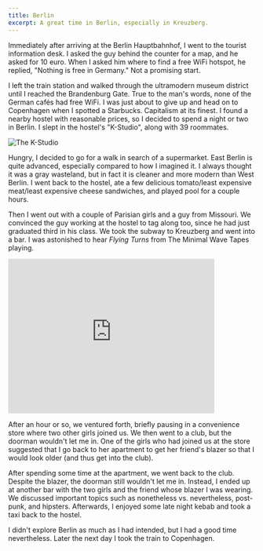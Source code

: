 ```yaml
---
title: Berlin
excerpt: A great time in Berlin, especially in Kreuzberg.
---
```


Immediately after arriving at the Berlin Hauptbahnhof, I went to the
tourist information desk. I asked the guy behind the counter for a map,
and he asked for 10 euro. When I asked him where to find a free WiFi
hotspot, he replied, "Nothing is free in Germany." Not a promising
start.

<!-- more -->

I left the train station and walked through the ultramodern museum
district until I reached the Brandenburg Gate. True to the man's words,
none of the German cafés had free WiFi. I was just about to give up and
head on to Copenhagen when I spotted a Starbucks. Capitalism at its
finest. I found a nearby hostel with reasonable prices, so I decided to
spend a night or two in Berlin. I slept in the hostel's "K-Studio",
along with 39 roommates.

![The
K-Studio](https://lh4.googleusercontent.com/-5zt0dqaFXuY/TjF6VzcnuNI/AAAAAAAAb20/dJAIhe4znPI/s1000/img_3666.jpg)

Hungry, I decided to go for a walk in search of a supermarket. East
Berlin is quite advanced, especially compared to how I imagined it. I
always thought it was a gray wasteland, but in fact it is cleaner and
more modern than West Berlin. I went back to the hostel, ate a few
delicious tomato/least expensive meat/least expensive cheese sandwiches,
and played pool for a couple hours.

Then I went out with a couple of Parisian girls and a guy from Missouri.
We convinced the guy working at the hostel to tag along too, since he
had just graduated third in his class. We took the subway to Kreuzberg
and went into a bar. I was astonished to hear *Flying Turns* from The
Minimal Wave Tapes playing.

<iframe width="420" height="315" src="http://www.youtube.com/embed/1N-g7MaKZMQ" frameborder="0" allowfullscreen></iframe>

After an hour or so, we ventured forth, briefly pausing in a convenience
store where two other girls joined us. We then went to a club, but the
doorman wouldn't let me in. One of the girls who had joined us at the
store suggested that I go back to her apartment to get her friend's
blazer so that I would look older (and thus get into the club).

After spending some time at the apartment, we went back to the club.
Despite the blazer, the doorman still wouldn't let me in. Instead, I
ended up at another bar with the two girls and the friend whose blazer I
was wearing. We discussed important topics such as nonetheless vs.
nevertheless, post-punk, and hipsters. Afterwards, I enjoyed some late
night kebab and took a taxi back to the hostel.

I didn't explore Berlin as much as I had intended, but I had a good time
nevertheless. Later the next day I took the train to Copenhagen.
